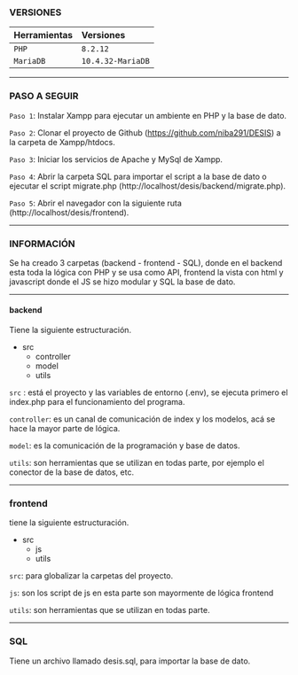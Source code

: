 
### VERSIONES

| Herramientas  | Versiones         | 
| :--------     | :-------          | 
| `PHP`         | `8.2.12`          | 
| `MariaDB`     | `10.4.32-MariaDB` | 
___________________________________________________________________________________________________________________

### PASO A SEGUIR

`Paso 1`: Instalar Xampp para ejecutar un ambiente en PHP y la base de dato.

`Paso 2`: Clonar el proyecto de Github (https://github.com/niba291/DESIS) a la carpeta de Xampp/htdocs.

`Paso 3`: Iniciar los servicios de Apache y MySql de Xampp.

`Paso 4`: Abrir la carpeta SQL para importar el script a la base de dato o ejecutar el script migrate.php 
(http://localhost/desis/backend/migrate.php).

`Paso 5`: Abrir el navegador con la siguiente ruta (http://localhost/desis/frontend).

___________________________________________________________________________________________________________________

### INFORMACIÓN

Se ha creado 3 carpetas (backend - frontend - SQL), donde en el backend esta toda la lógica con PHP y se usa como 
API, frontend la vista con html y javascript donde el JS se hizo modular y SQL la base de dato.
___________________________________________________________________________________________________________________

#### backend
Tiene la siguiente estructuración.

- src
    - controller
    - model
    - utils

`src` : está el proyecto y las variables de entorno (.env), se ejecuta primero el index.php para el funcionamiento del 
programa.

`controller`: es un canal de comunicación de index y los modelos, acá se hace la mayor parte de lógica.

`model`: es la comunicación de la programación y base de datos.

`utils`: son herramientas que se utilizan en todas parte, por ejemplo el conector de la base de datos, etc.
___________________________________________________________________________________________________________________

### frontend
tiene la siguiente estructuración.

- src
    - js 
    - utils

`src`: para globalizar la carpetas del proyecto.

`js`: son los script de js en esta parte son mayormente de lógica frontend

`utils`: son herramientas que se utilizan en todas parte.
___________________________________________________________________________________________________________________

### SQL

Tiene un archivo llamado desis.sql, para importar la base de dato.
